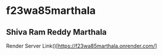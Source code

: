 # f23wa85marthala
## Shiva Ram Reddy Marthala
Render Server Link()[https://f23wa85marthala.onrender.com/]

